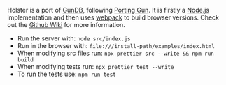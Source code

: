 Holster is a port of [GunDB](https://gun.eco), following
[Porting Gun](https://github.com/gundb/port). It is firstly a
[Node.js](https://nodejs.org) implementation and then uses
[webpack](https://webpack.js.org) to build browser versions.
Check out the [Github Wiki](https://github.com/mblaney/holster/wiki)
for more information.

- Run the server with: `node src/index.js`
- Run in the browser with: `file:///install-path/examples/index.html`
- When modifying src files run: `npx prettier src --write && npm run build`
- When modifying tests run: `npx prettier test --write`
- To run the tests use: `npm run test`

